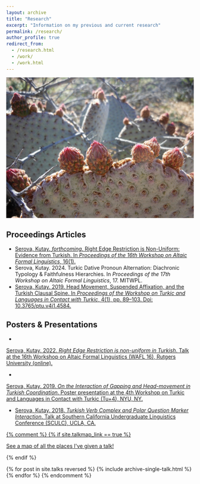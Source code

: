 ```yaml
---
layout: archive
title: "Research"
excerpt: "Information on my previous and current research"
permalink: /research/
author_profile: true
redirect_from:
  - /research.html
  - /work/
  - /work.html
---
```


<img src="/images/opuntia_1000width.JPG" alt="opuntia cactus with flower buds" width="750">

Proceedings Articles
------------
* <a href='/files/WAFL_16_manuscript.pdf'>Serova, Kutay. *forthcoming*. Right Edge Restriction is Non-Uniform: Evidence from Turkish. In *Proceedings of the 16th Workshop on Altaic Formal Linguistics*, 16(1).</a>
* Serova, Kutay. 2024. Turkic Dative Pronoun Alternation: Diachronic Typology & Faithfulness Hierarchies. In *Proceedings of the 17th Workshop on Altaic Formal Linguistics*, 17. MITWPL.
* <a href='https://journals.linguisticsociety.org/proceedings/index.php/tu/article/view/4584'>Serova, Kutay. 2019. Head Movement, Suspended Affixation, and the Turkish Clausal Spine. In *Proceedings of the Workshop on Turkic and Languages in Contact with Turkic*, 4(1), pp. 89–103. Doi: 10.3765/ptu.v4i1.4584.</a>


Posters & Presentations
------------
* <a href='/files/WAFL_16_presentation_v2.pdf'>
Serova, Kutay. 2022. *Right Edge Restriction is non-uniform in Turkish*. Talk at the 16th Workshop on Altaic Formal Linguistics (WAFL 16), Rutgers University (online).
* <a href='/files/Tu_4_Handout_FINAL.pdf'>
Serova, Kutay. 2019. *On the Interaction of Gapping and Head-movement in Turkish Coordination*. Poster presentation at the 4th Workshop on Turkic and Languages in Contact with Turkic (Tu+4), NYU, NY.
* Serova, Kutay. 2018. *Turkish Verb Complex and Polar Question Marker Interaction*. Talk at Southern California Undergraduate Linguistics Conference (SCULC), UCLA, CA.

{% comment %}
{% if site.talkmap_link == true %}

<p style="text-decoration:underline;"><a href="/talkmap.html">See a map of all the places I've given a talk!</a></p>

{% endif %}

{% for post in site.talks reversed %}
  {% include archive-single-talk.html %}
{% endfor %}
{% endcomment %}